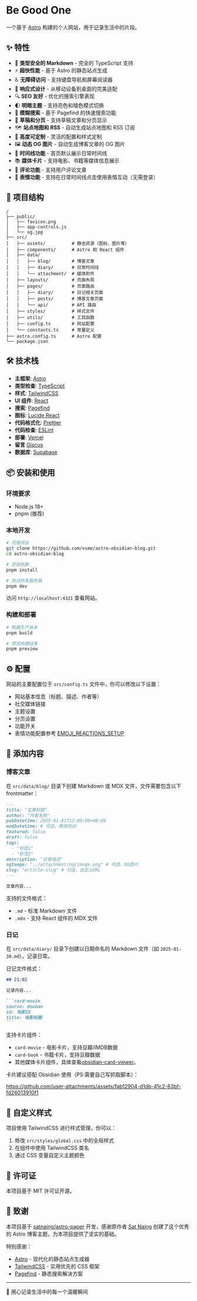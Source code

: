 # Be Good One

一个基于 [Astro](https://astro.build/) 构建的个人网站，用于记录生活中的片段。

## ✨ 特性

- 📝 **类型安全的 Markdown** - 完全的 TypeScript 支持
- ⚡ **超快性能** - 基于 Astro 的静态站点生成
- ♿ **无障碍访问** - 支持键盘导航和屏幕阅读器
- 📱 **响应式设计** - 从移动设备到桌面的完美适配
- 🔍 **SEO 友好** - 优化的搜索引擎表现
- 🌓 **明暗主题** - 支持亮色和暗色模式切换
- 🔎 **模糊搜索** - 基于 Pagefind 的快速搜索功能
- 📄 **草稿和分页** - 支持草稿文章和分页显示
- 🗺️ **站点地图和 RSS** - 自动生成站点地图和 RSS 订阅
- 🎨 **高度可定制** - 灵活的配置和样式定制
- 🖼️ **动态 OG 图片** - 自动生成博客文章的 OG 图片
- 📔 **时间线功能** - 首页默认展示日常时间线
- 📚 **媒体卡片** - 支持电影、书籍等媒体信息展示
- 💬 **评论功能** - 支持用户评论文章
- 🥳 **表情功能** - 支持在日常时间线点击使用表情互动（无需登录）

## 🚀 项目结构

```
/
├── public/
│   ├── favicon.png
│   ├── app-controls.js
│   └── og.jpg
├── src/
│   ├── assets/          # 静态资源（图标、图片等）
│   ├── components/      # Astro 和 React 组件
│   ├── data/
│   │   ├── blog/        # 博客文章
│   │   ├── diary/       # 日常时间线
│   │   └── attachment/  # 媒体附件
│   ├── layouts/         # 页面布局
│   ├── pages/           # 页面路由
│   │   ├── diary/       # 日记相关页面
│   │   ├── posts/       # 博客文章页面
│   │   └── api/         # API 路由
│   ├── styles/          # 样式文件
│   ├── utils/           # 工具函数
│   ├── config.ts        # 网站配置
│   └── constants.ts     # 常量定义
├── astro.config.ts      # Astro 配置
└── package.json
```

## 🛠️ 技术栈

- **主框架**: [Astro](https://astro.build/)
- **类型检查**: [TypeScript](https://www.typescriptlang.org/)
- **样式**: [TailwindCSS](https://tailwindcss.com/)
- **UI 组件**: [React](https://react.dev/)
- **搜索**: [Pagefind](https://pagefind.app/)
- **图标**: [Lucide React](https://lucide.dev/)
- **代码格式化**: [Prettier](https://prettier.io/)
- **代码检查**: [ESLint](https://eslint.org/)
- **部署**: [Vercel](https://vercel.com/)
- **留言** [Giscus](https://giscus.app/)
- **数据库**: [Supabase](https://supabase.com/)

## 📦 安装和使用

### 环境要求

- Node.js 18+
- pnpm (推荐)

### 本地开发

```bash
# 克隆项目
git clone https://github.com/vsme/astro-obsidian-blog.git
cd astro-obsidian-blog

# 安装依赖
pnpm install

# 启动开发服务器
pnpm dev
```

访问 `http://localhost:4321` 查看网站。

### 构建和部署

```bash
# 构建生产版本
pnpm build

# 预览构建结果
pnpm preview
```

## ⚙️ 配置

网站的主要配置位于 `src/config.ts` 文件中，你可以修改以下设置：

- 网站基本信息（标题、描述、作者等）
- 社交媒体链接
- 主题设置
- 分页设置
- 功能开关
- 表情功能配置参考 [EMOJI_REACTIONS_SETUP](./EMOJI_REACTIONS_SETUP.md)

## 📝 添加内容

### 博客文章

在 `src/data/blog/` 目录下创建 Markdown 或 MDX 文件，文件需要包含以下 frontmatter：

```markdown
---
title: "文章标题"
author: "作者名称"
pubDatetime: 2025-01-01T12:00:00+08:00
modDatetime: # 可选，修改时间
featured: false
draft: false
tags:
  - "标签1"
  - "标签2"
description: "文章描述"
ogImage: "../attachment/og/image.png" # 可选，OG图片
slug: "article-slug" # 可选，自定义URL
---

文章内容...
```

支持的文件格式：

- `.md` - 标准 Markdown 文件
- `.mdx` - 支持 React 组件的 MDX 文件

### 日记

在 `src/data/diary/` 目录下创建以日期命名的 Markdown 文件（如 `2025-01-30.md`），记录日常。

日记文件格式：

````markdown
## 21:02

记录内容...

```card-movie
source: douban
id: 电影ID
title: 电影标题
```
````

支持卡片组件：

- `card-movie` - 电影卡片，支持豆瓣/IMDB数据
- `card-book` - 书籍卡片，支持豆瓣数据
- 其他媒体卡片组件，具体查看[obsidian-card-viewer](https://github.com/vsme/obsidian-card-viewer)。

卡片建议搭配 Obsidian 使用（PS:需要自己写抓取脚本）：

https://github.com/user-attachments/assets/fab12904-d1db-41c2-83bf-fd26013910f1

## 🎨 自定义样式

项目使用 TailwindCSS 进行样式管理，你可以：

1. 修改 `src/styles/global.css` 中的全局样式
2. 在组件中使用 TailwindCSS 类名
3. 通过 CSS 变量自定义主题颜色

## 📄 许可证

本项目基于 MIT 许可证开源。

## 🙏 致谢

本项目基于 [satnaing/astro-paper](https://github.com/satnaing/astro-paper) 开发，感谢原作者 [Sat Naing](https://github.com/satnaing) 创建了这个优秀的 Astro 博客主题，为本项目提供了坚实的基础。

特别感谢：

- [Astro](https://astro.build/) - 现代化的静态站点生成器
- [TailwindCSS](https://tailwindcss.com/) - 实用优先的 CSS 框架
- [Pagefind](https://pagefind.app/) - 静态搜索解决方案

---

💝 用心记录生活中的每一个温暖瞬间
